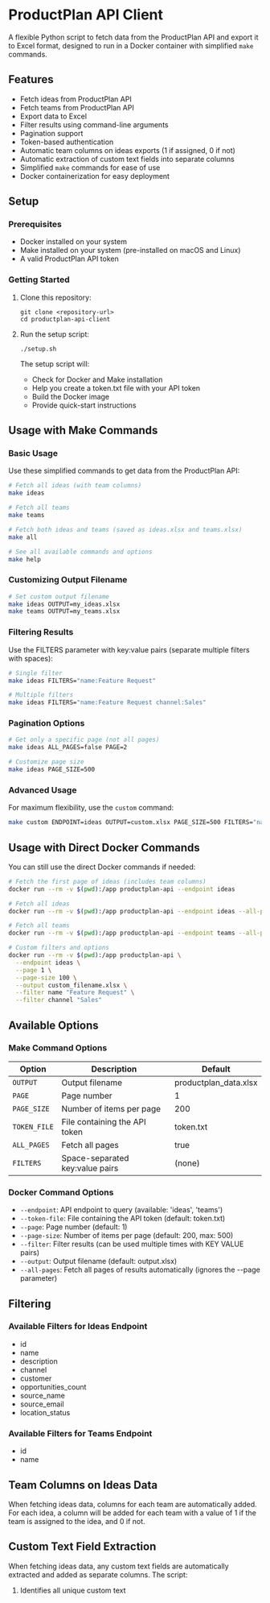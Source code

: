 # ProductPlan API Client

A flexible Python script to fetch data from the ProductPlan API and export it to Excel format, designed to run in a Docker container with simplified `make` commands.

## Features

- Fetch ideas from ProductPlan API
- Fetch teams from ProductPlan API
- Export data to Excel
- Filter results using command-line arguments
- Pagination support
- Token-based authentication
- Automatic team columns on ideas exports (1 if assigned, 0 if not)
- Automatic extraction of custom text fields into separate columns
- Simplified `make` commands for ease of use
- Docker containerization for easy deployment

## Setup

### Prerequisites

- Docker installed on your system
- Make installed on your system (pre-installed on macOS and Linux)
- A valid ProductPlan API token

### Getting Started

1. Clone this repository:
   ```
   git clone <repository-url>
   cd productplan-api-client
   ```

2. Run the setup script:
   ```
   ./setup.sh
   ```
   
   The setup script will:
   - Check for Docker and Make installation
   - Help you create a token.txt file with your API token
   - Build the Docker image
   - Provide quick-start instructions

## Usage with Make Commands

### Basic Usage

Use these simplified commands to get data from the ProductPlan API:

```bash
# Fetch all ideas (with team columns)
make ideas

# Fetch all teams
make teams

# Fetch both ideas and teams (saved as ideas.xlsx and teams.xlsx)
make all

# See all available commands and options
make help
```

### Customizing Output Filename

```bash
# Set custom output filename
make ideas OUTPUT=my_ideas.xlsx
make teams OUTPUT=my_teams.xlsx
```

### Filtering Results

Use the FILTERS parameter with key:value pairs (separate multiple filters with spaces):

```bash
# Single filter
make ideas FILTERS="name:Feature Request"

# Multiple filters
make ideas FILTERS="name:Feature Request channel:Sales"
```

### Pagination Options

```bash
# Get only a specific page (not all pages)
make ideas ALL_PAGES=false PAGE=2

# Customize page size
make ideas PAGE_SIZE=500
```

### Advanced Usage

For maximum flexibility, use the `custom` command:

```bash
make custom ENDPOINT=ideas OUTPUT=custom.xlsx PAGE_SIZE=500 FILTERS="name:New Feature"
```

## Usage with Direct Docker Commands

You can still use the direct Docker commands if needed:

```bash
# Fetch the first page of ideas (includes team columns)
docker run --rm -v $(pwd):/app productplan-api --endpoint ideas

# Fetch all ideas
docker run --rm -v $(pwd):/app productplan-api --endpoint ideas --all-pages

# Fetch all teams
docker run --rm -v $(pwd):/app productplan-api --endpoint teams --all-pages

# Custom filters and options
docker run --rm -v $(pwd):/app productplan-api \
  --endpoint ideas \
  --page 1 \
  --page-size 100 \
  --output custom_filename.xlsx \
  --filter name "Feature Request" \
  --filter channel "Sales"
```

## Available Options

### Make Command Options

| Option | Description | Default |
|--------|-------------|---------|
| `OUTPUT` | Output filename | productplan_data.xlsx |
| `PAGE` | Page number | 1 |
| `PAGE_SIZE` | Number of items per page | 200 |
| `TOKEN_FILE` | File containing the API token | token.txt |
| `ALL_PAGES` | Fetch all pages | true |
| `FILTERS` | Space-separated key:value pairs | (none) |

### Docker Command Options

- `--endpoint`: API endpoint to query (available: 'ideas', 'teams')
- `--token-file`: File containing the API token (default: token.txt)
- `--page`: Page number (default: 1)
- `--page-size`: Number of items per page (default: 200, max: 500)
- `--filter`: Filter results (can be used multiple times with KEY VALUE pairs)
- `--output`: Output filename (default: output.xlsx)
- `--all-pages`: Fetch all pages of results automatically (ignores the --page parameter)

## Filtering

### Available Filters for Ideas Endpoint

- id
- name
- description
- channel
- customer
- opportunities_count
- source_name
- source_email
- location_status

### Available Filters for Teams Endpoint

- id
- name

## Team Columns on Ideas Data

When fetching ideas data, columns for each team are automatically added. For each idea, a column will be added for each team with a value of 1 if the team is assigned to the idea, and 0 if not.

## Custom Text Field Extraction

When fetching ideas data, any custom text fields are automatically extracted and added as separate columns. The script:

1. Identifies all unique custom text